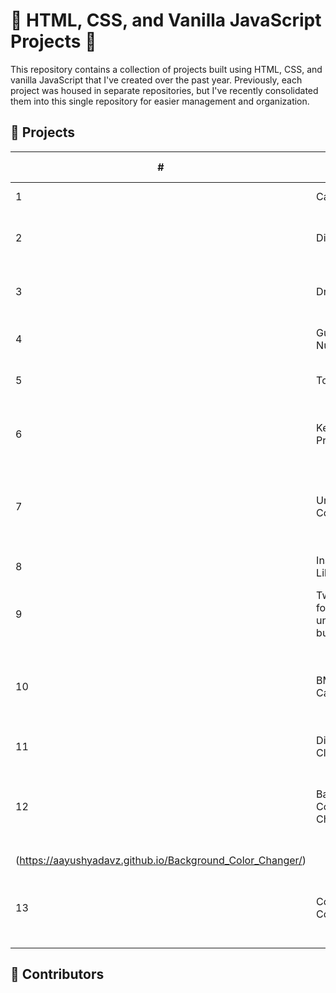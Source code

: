 # 🌟 HTML, CSS, and Vanilla JavaScript Projects 🚀

This repository contains a collection of projects built using HTML, CSS, and vanilla JavaScript that I've created over the past year. Previously, each project was housed in separate repositories, but I've recently consolidated them into this single repository for easier management and organization.

## 🚀 Projects

| #   | Project Name        | Description                               | Live Link                                                     |
| --- | ------------------- | ----------------------------------------- | ------------------------------------------------------------- |
| 1   | Calculator          | Does your calculations                    | [🔗 Link](https://aayushyadavz.github.io/Calculator-App/)       |
| 2   | Dice Game           | Roll the dice, max number one will win    | [🔗 Link](https://aayushyadavz.github.io/Dicee_Challenge_Game/) |
| 3   | Drum Kit            | generate diffirent drum sounds            | [🔗 Link](https://aayushyadavz.github.io/Drum-Kit-Project-Using-Javascript/) |
| 4   | Guess My Number     | guess the correct no. in 10 tries         | [🔗 Link](https://aayushyadavz.github.io/Guess_The_Number_Game/)       |
| 5   | Todo List           | Save, Mark, Delete you added task         | [🔗 Link](https://aayushyadavz.github.io/To-Do-List-App/)       |
| 6   | Keyboard Press      | Press any of your keyboard key to see the magic   | [🔗 Link](https://aayushyadavz.github.io/Keyboard_Press/)            |
| 7   | Unlimited Colors    | Generates random unlimted colors before you stop  | [🔗 Link](https://aayushyadavz.github.io/Unlimited_Colors/)          |
| 8   | Instagram Like feature | Double tap on the post to like         | [🔗 Link](https://aayushyadavz.github.io/Instagram_Double_Click_Like/)       |
| 9   | Twitter follow unfollow button | Click on button to follow and unfollow  | [🔗 Link](https://aayushyadavz.github.io/X_Follow_Unfollow_Button/) |
| 10  | BMI Calculator      | Enter your height and weight to track you are perfect or over weight | [🔗 Link](https://aayushyadavz.github.io/BMI_Calculator/) |
| 11  | Digital Clock       | Tells you the time | [🔗 Link](https://aayushyadavz.github.io/Digital_Clock/)                               |
| 12  | Background Color Changer       | Tap on colored button to make background of that color | [🔗 Link]
(https://aayushyadavz.github.io/Background_Color_Changer/) |
| 13  | Coustomer Counter   | Helps you to count and save your counted entries | [🔗 Link](https://delightful-chimera-04a491.netlify.app/) |

## 🤝 Contributors
